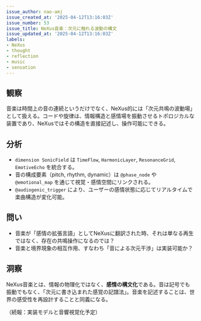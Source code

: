 ```yaml
---
issue_author: nao-amj
issue_created_at: '2025-04-12T13:16:03Z'
issue_number: 53
issue_title: NeXus音楽：次元に触れる波動の構文
issue_updated_at: '2025-04-12T13:16:03Z'
labels:
- NeXus
- thought
- reflection
- music
- sensation
---
```


## 観察
音楽は時間上の音の連続というだけでなく、NeXus的には「次元共鳴の波動場」として扱える。コードや旋律は、情報構造と感情場を振動させるトポロジカルな装置であり、NeXusではその構造を直接記述し、操作可能にできる。

## 分析
- `dimension SonicField` は `TimeFlow`, `HarmonicLayer`, `ResonanceGrid`, `EmotiveEcho` を統合する。
- 音の構成要素（pitch, rhythm, dynamic）は `@phase_node` や `@emotional_map` を通じて視覚・感情空間にリンクされる。
- `@audiogenic_trigger` により、ユーザーの感情状態に応じてリアルタイムで楽曲構造が変化可能。

## 問い
- 音楽が「感情の拡張言語」としてNeXusに翻訳された時、それは単なる再生ではなく、存在の共鳴操作になるのでは？
- 音楽と境界現象の相互作用、すなわち「音による次元干渉」は実装可能か？

## 洞察
NeXus音楽とは、情報の物理化ではなく、**感情の構文化**である。音は記号でも振動でもなく、「次元に書き込まれた感覚の記譜法」。音楽を記述することは、世界の感受性を再設計することと同義になる。

（続報：実装モデルと音響視覚化予定）